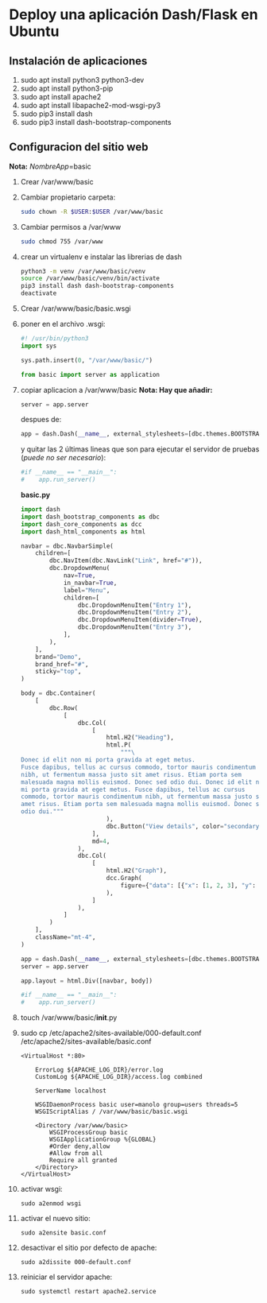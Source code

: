 # Deploy una aplicación Dash/Flask en Ubuntu
## Instalación de aplicaciones
1. sudo apt install python3 python3-dev
2. sudo apt install python3-pip
3. sudo apt install apache2
4. sudo apt install libapache2-mod-wsgi-py3
5. sudo pip3 install dash
6. sudo pip3 install dash-bootstrap-components

## Configuracion del sitio web
**Nota:** *NombreApp*=basic

1. Crear /var/www/basic
2. Cambiar propietario carpeta:
    ```sh
    sudo chown -R $USER:$USER /var/www/basic
    ```
3. Cambiar permisos a /var/www
    ```sh
    sudo chmod 755 /var/www
    ```
4. crear un virtualenv e instalar las librerias de dash
    ```sh
    python3 -m venv /var/www/basic/venv
    source /var/www/basic/venv/bin/activate
    pip3 install dash dash-bootstrap-components
    deactivate
    ```
5. Crear /var/www/basic/basic.wsgi
6. poner en el archivo .wsgi:
    ```python
    #! /usr/bin/python3
    import sys
    
    sys.path.insert(0, "/var/www/basic/")
    
    from basic import server as application
    ```
7. copiar aplicacion a /var/www/basic
    **Nota: Hay que añadir:** 
    ```python
    server = app.server
    ```
    despues de:
    ```python
    app = dash.Dash(__name__, external_stylesheets=[dbc.themes.BOOTSTRAP])
    ```
    
    y quitar las 2 últimas lineas que son para ejecutar el servidor de pruebas (*puede no ser necesario*):
    
    ```python
    #if __name__ == "__main__":
    #    app.run_server()
    ```
    
    **basic.py**
    ```python
    import dash
    import dash_bootstrap_components as dbc
    import dash_core_components as dcc
    import dash_html_components as html
    
    navbar = dbc.NavbarSimple(
        children=[
            dbc.NavItem(dbc.NavLink("Link", href="#")),
            dbc.DropdownMenu(
                nav=True,
                in_navbar=True,
                label="Menu",
                children=[
                    dbc.DropdownMenuItem("Entry 1"),
                    dbc.DropdownMenuItem("Entry 2"),
                    dbc.DropdownMenuItem(divider=True),
                    dbc.DropdownMenuItem("Entry 3"),
                ],
            ),
        ],
        brand="Demo",
        brand_href="#",
        sticky="top",
    )
    
    body = dbc.Container(
        [
            dbc.Row(
                [
                    dbc.Col(
                        [
                            html.H2("Heading"),
                            html.P(
                                """\
    Donec id elit non mi porta gravida at eget metus.
    Fusce dapibus, tellus ac cursus commodo, tortor mauris condimentum
    nibh, ut fermentum massa justo sit amet risus. Etiam porta sem
    malesuada magna mollis euismod. Donec sed odio dui. Donec id elit non
    mi porta gravida at eget metus. Fusce dapibus, tellus ac cursus
    commodo, tortor mauris condimentum nibh, ut fermentum massa justo sit
    amet risus. Etiam porta sem malesuada magna mollis euismod. Donec sed
    odio dui."""
                            ),
                            dbc.Button("View details", color="secondary"),
                        ],
                        md=4,
                    ),
                    dbc.Col(
                        [
                            html.H2("Graph"),
                            dcc.Graph(
                                figure={"data": [{"x": [1, 2, 3], "y": [1, 4, 9]}]}
                            ),
                        ]
                    ),
                ]
            )
        ],
        className="mt-4",
    )
    
    app = dash.Dash(__name__, external_stylesheets=[dbc.themes.BOOTSTRAP])
    server = app.server
    
    app.layout = html.Div([navbar, body])
    
    #if __name__ == "__main__":
    #    app.run_server()
    ```
8. touch /var/www/basic/__init__.py
9. sudo cp /etc/apache2/sites-available/000-default.conf /etc/apache2/sites-available/basic.conf
    ~~~
    <VirtualHost *:80>
    
	    ErrorLog ${APACHE_LOG_DIR}/error.log
	    CustomLog ${APACHE_LOG_DIR}/access.log combined
    
	    ServerName localhost
    
	    WSGIDaemonProcess basic user=manolo group=users threads=5
	    WSGIScriptAlias / /var/www/basic/basic.wsgi
    
	    <Directory /var/www/basic>
		    WSGIProcessGroup basic
		    WSGIApplicationGroup %{GLOBAL}
		    #Order deny,allow
		    #Allow from all
		    Require all granted
	    </Directory>
    </VirtualHost>
    ~~~
10. activar wsgi: 
    ~~~
    sudo a2enmod wsgi
    ~~~
11. activar el nuevo sitio:
    ~~~
    sudo a2ensite basic.conf
    ~~~
12. desactivar el sitio por defecto de apache:
    ~~~
    sudo a2dissite 000-default.conf
    ~~~
13. reiniciar el servidor apache: 
    ~~~
    sudo systemctl restart apache2.service
    ~~~
